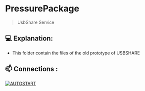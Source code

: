 # PressurePackage

> UsbShare Service


## 💻 Explanation:

* This folder contain the files of the old prototype of USBSHARE

## 📫 Connections :

[![AUTOSTART](https://img.shields.io/badge/Main%20-%23323330.svg?&style=for-the-badge&logo=main%20ff&logoColor=black&color=8000FF)](https://github.com/kelvinhenriqu/PressurePackage/tree/main/)